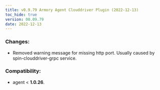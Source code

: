 ```yaml
---
title: v0.9.79 Armory Agent Clouddriver Plugin (2022-12-13)
toc_hide: true
version: 00.09.79
date: 2022-12-13
---
```


### Changes: 
* Removed warning message for missing http port. Usually caused by spin-clouddriver-grpc service.
### Compatibility:
* agent < **1.0.26**. 
